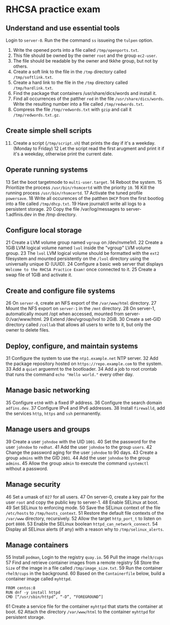 # RHCSA practice exam

## Understand and use essential tools

Login to `server-0`. Run the the command `ss` issueing the `tulpen` option.

1. Write the opened ports into a file called `/tmp/openports.txt`.
2. This file should be owned by the owner `root` and the group `ec2-user`.
3. The file should be readable by the owner and tkkhe group, but not by others.
4. Create a soft link to the file in the `/tmp` directory called `/tmp/softlink.txt`.
5. Create a hard link to the file in the `/tmp` directory called `/tmp/hardlink.txt`.
6. Find the package that containers /usr/share/dics/words and install it.
7. Find all occurrences of the patther `red` in the file `/usr/share/dics/words`. Write the resulting number into a file called `/tmp/redwords.txt`.
8. Compress the file `/tmp/redwords.txt` with `gzip` and call it `/tmp/redwords.txt.gz`.

## Create simple shell scripts

11. Create a script (`/tmp/script.sh`) that prints the day if it's a weekday. (Monday to Friday)
12 Let the script read the first arugment and print it if it's a weekday, otherwise print the current date.

## Operate running systems

13 Set the boot targetmode to `multi-user.target`.
14 Reboot the system.
15 Prioritize the process `/usr/bin/rhsmcertd` with the priority `10`.
16 Kill the running process `/usr/bin/rhsmcertd`.
17 Activate the tuned profile `powersave`.
18 Write all occurences of the patthen `DHCP` from the first bootlog into a file called `/tmp/dhcp.txt`.
19 Have journalctl write all logs to a persistent storage.
20 Copy the file /var/log/messages to server-1.adfinis.dev in the /tmp directory.

## Configure local storage

21 Create a LVM volume group named `vgroup` on /dev/nvme1n1.
22 Create a 1GiB LVM logical volume named `lvol` inside the "vgroup" LVM volume group.
23 The `lvol` LVM logical volume should be formatted with the `ext2` filesystem and mounted persistently on the `/lvol` directory using the universally unique ID (UUID).
24 Configure a basic web server that displays `Welcome to the RHCSA Practice Exam!` once connected to it.
25 Create a swap file of 1GiB and activate it.

## Create and configure file systems

26 On `server-0`, create an NFS export of the `/var/www/html` directory.
27 Mount the NFS export on `server-1` in the `/mnt` directory.
28 On server-1, automatically mount /opt when accessed, mounted from server-0:/var/www/html.
29 Extend /dev/vgroup/lvol to 2GiB.
30 Create a set-GID directory called `/collab` that allows all users to write to it, but only the owner to delete files.

## Deploy, configure, and maintain systems

31 Configure the system to use the `ntp1.example.net` NTP server.
32 Add the package repository hosted on `https://repo.example.com` to the system.
33 Add a `quiet` arguemnt to the bootloader.
34 Add a job to root crontab that runs the command `echo "Hello world."` every other day.

## Manage basic networking

35 Configure `eth0` with a fixed IP address.
36 Configure the search domain `adfins.dev`.
37 Configure IPv4 and IPv6 addresses.
38 Install `firewalld`, add the services `http`, `https` and `ssh` permanently.

## Manage users and groups

39 Create a user `johndoe` with the UID `1001`.
40 Set the password for the user `johndoe` to `redhat`.
41 Add the user `johndoe` to the group `users`.
42 Change the password aging for the user `johndoe` to 90 days.
43 Create a group `admins` with the GID `2001`.
44 Add the user `johndoe` to the group `admins`.
45 Allow the group `admin` to execute the command `systemctl` without a password.

## Manage security

46 Set a umask of `027` for all users.
47 On server-0, create a key pair for the user `root` and copy the public key to server-1.
48 Enable SELinux at boot.
49 Set SELinux to enforcing mode.
50 Save the SELinux context of the file `/etc/hosts` to `/tmp/hosts_context`.
51 Restore the default file contexts of the `/var/www` directory, recursively.
52 Allow the target `http_port_t` to listen on port `8080`.
53 Enable the SELinux boolean `httpd_can_network_connect`.
54 Display all SELinux alerts (if any) with a reason why to `/tmp/selinux_alerts`.

## Manage containers

55 Install `podman`, Login to the registry `quay.io`.
56 Pull the image `rhel9/cups`
57 Find and retrieve container images from a remote registry
58 Store the `Size` of the image in a file called `/tmp/image_size.txt`.
59 Run the container `rhel9/cups` in the background.
60 Based on the `Containerfile` below, build a container image called `myhttpd`.

```text
FROM centos:8
RUN dnf -y install httpd
CMD [“/usr/sbin/httpd”, “-D”, “FOREGROUND”]
```

61 Create a service file for the container `myhttpd` that starts the container at boot.
62 Attach the directory `/var/www/html` to the container `myhttpd` for persistent storage.
